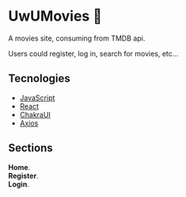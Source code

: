 
# UwUMovies 🎥

A movies site, consuming from TMDB api. 

Users could register, log in, search for movies, etc...


## Tecnologies

 - [JavaScript](https://developer.mozilla.org/es/docs/Web/JavaScript)
 - [React](https://beta.es.reactjs.org/)
 - [ChakraUI](https://chakra-ui.com/)
 - [Axios](https://axios-http.com/)
 
## Sections

**Home**.  
**Register**.  
**Login**. 

